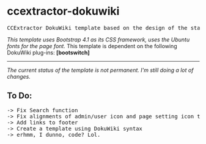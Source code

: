 # ccextractor-dokuwiki
<pre>CCExtractor DokuWiki template based on the design of the static site "ccx-studentspage". Work in progress.</pre>
<i>This template uses Bootstrap 4.1 as its CSS framework, uses the Ubuntu fonts for the page font.</i>
This template is dependent on the following DokuWiki plug-ins: <strong>[bootswitch]</strong>
<hr>

<i>The current status of the template is not permanent. I'm still doing a lot of changes.</i>


<h2> To Do: </h2>

<pre>
-> Fix Search function
-> Fix alignments of admin/user icon and page setting icon to match the navbar links
-> Add links to footer
-> Create a template using DokuWiki syntax
-> erhmm, I dunno, code? Lol.
</pre>
